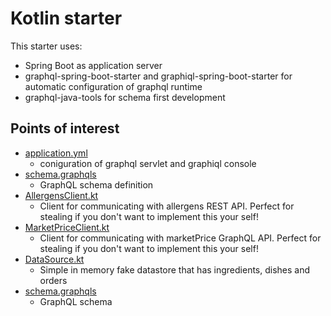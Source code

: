 # Kotlin starter

This starter uses:

- Spring Boot as application server
- graphql-spring-boot-starter and graphiql-spring-boot-starter for automatic configuration of graphql runtime
- graphql-java-tools for schema first development

## Points of interest

- [application.yml](/1_starter/kotlin/src/main/resources/application.yml)
  - coniguration of graphql servlet and graphiql console
- [schema.graphqls](/1_starter/kotlin/src/main/resources/schema.graphqls)
  - GraphQL schema definition
- [AllergensClient.kt](/2_examples/kotlin/src/main/kotlin/no/systek/graphqlworkshop/clients/AllergensClient.kt)
  - Client for communicating with allergens REST API. Perfect for stealing if you don't want to implement this your self!
- [MarketPriceClient.kt](/2_examples/kotlin/src/main/kotlin/no/systek/graphqlworkshop/clients/MarketPriceClient.kt)
  - Client for communicating with marketPrice GraphQL API. Perfect for stealing if you don't want to implement this your self!
- [DataSource.kt](/2_examples/kotlin/src/main/kotlin/no/systek/graphqlworkshop/storage/DataSource.kt)
  - Simple in memory fake datastore that has ingredients, dishes and orders
- [schema.graphqls](/2_examples/kotlin/src/main/resources/rootSchema.graphqls)
  - GraphQL schema
